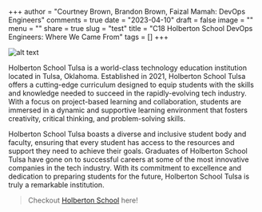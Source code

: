 +++
author = "Courtney Brown, Brandon Brown, Faizal Mamah: DevOps Engineers"
comments = true
date = "2023-04-10"
draft = false
image = ""
menu = ""
share = true
slug = "test"
title = "C18 Holberton School DevOps Engineers: Where We Came From"
tags = []
+++

![alt text](https://f.hubspotusercontent10.net/hubfs/8772819/Holberton-Tulsa_wordmark_cherry.png)

Holberton School Tulsa is a world-class technology education institution located in Tulsa, Oklahoma. Established in 2021, Holberton School Tulsa offers a cutting-edge curriculum designed to equip students with the skills and knowledge needed to succeed in the rapidly-evolving tech industry. With a focus on project-based learning and collaboration, students are immersed in a dynamic and supportive learning environment that fosters creativity, critical thinking, and problem-solving skills. 

Holberton School Tulsa boasts a diverse and inclusive student body and faculty, ensuring that every student has access to the resources and support they need to achieve their goals. Graduates of Holberton School Tulsa have gone on to successful careers at some of the most innovative companies in the tech industry. With its commitment to excellence and dedication to preparing students for the future, Holberton School Tulsa is truly a remarkable institution.


> Checkout [Holberton School](https://classes.holbertontulsa.com/software-developer-lpb/?utm_term=holberton&utm_campaign=Branded+%7C+Search&utm_source=adwords&utm_medium=ppc&hsa_acc=2236026088&hsa_cam=12521055298&hsa_grp=123058220150&hsa_ad=514551714616&hsa_src=g&hsa_tgt=kwd-300668487307&hsa_kw=holberton&hsa_mt=p&hsa_net=adwords&hsa_ver=3&gclid=CjwKCAjw586hBhBrEiwAQYEnHYQwJeXwsbjR74Kgjm_pVX0NnNSIUkDunR2_dnvQ26tvuIJua-bpuhoCjOQQAvD_BwE) here!
